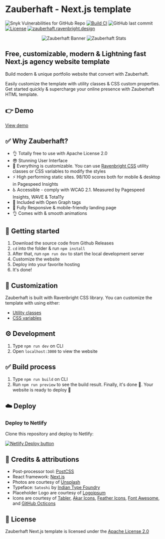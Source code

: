 # Zauberhaft - Next.js template

![Snyk Vulnerabilities for GitHub Repo](https://img.shields.io/snyk/vulnerabilities/github/ariqnrnns/zauberhaft-nextjs)
[![Build CI](https://github.com/ariqnrnns/zauberhaft-nextjs/actions/workflows/build.yml/badge.svg)](https://github.com/ariqnrnns/zauberhaft-nextjs/actions/workflows/build.yml)
![GitHub last commit](https://img.shields.io/github/last-commit/ariqnrnns/zauberhaft-nextjs)
[![License](https://img.shields.io/badge/License-Apache%202.0-blue.svg)](https://opensource.org/licenses/Apache-2.0)
[![zauberhaft.ravenbright.design](https://img.shields.io/website-up-down-green-red/http/shields.io.svg)](https://zauberhaft.ravenbright.design)

<p align="center">
<img src="https://raw.githubusercontent.com/ariqnrnns/zauberhaft-nextjs/main/Zauberhaft-banner.jpg" alt="Zauberhaft Banner">

<img src="https://raw.githubusercontent.com/ariqnrnns/zauberhaft-nextjs/main/Zauberhaft-nextjs-stats.jpg" alt="Zauberhaft Stats">
</p>

## Free, customizable, modern & Lightning fast Next.js agency website template

Build modern & unique portfolio website that convert with	Zauberhaft.

Easily customize the template with utility classes & CSS custom properties. Get started quickly & supercharge your online presence with Zauberhaft HTML template.

## 👉 Demo

[View demo](https://zauberhaft.ravenbright.design)

## ✅ Why Zauberhaft?

- 👌 Totally free to use with Apache License 2.0
- 😎 Stunning User Interface
- 🎨 Everything is customizable. You can use [Ravenbright CSS](https://ravenbrightcss.com) utility classes or CSS variables to modify the styles
- ⚡ High performing static sites. 98/100 scores both for mobile & desktop in Pagespeed Insights
- ♿ Accessible - comply with WCAG 2.1. Measured by Pagespeed Insights, WAVE & Tota11y
- 📰 Included with Open Graph tags
- 📱 Fully Responsive & mobile-friendly landing page
- 👌 Comes with & smooth animations

## 🚀 Getting started

1. Download the source code from Github Releases
2. `cd` into the folder & run `npm install`
3. After that, run `npm run dev` to start the local development server
4. Customize the website
5. Deploy into your favorite hosting
6. It's done!

## 🎨 Customization

Zauberhaft is built with Ravenbright CSS library. You can customize the template with using either:

- [Utility classes](https://ravenbrightcss.com/docs/utilities/background)
- [CSS variables](https://ravenbrightcss.com/docs/customize/cssvariables)

## ⚙️ Development

1. Type `npm run dev` on CLI
2. Open `localhost:3000` to view the website

## ✅ Build process

1. Type `npm run build` on CLI
2. Run `npm run preview` to see the build result. Finally, it's done 🎉. Your website is ready to deploy 🚀

## ☁️ Deploy

### Deploy to Netlify

Clone this repository and deploy to Netlify:

[![Netlify Deploy button](https://www.netlify.com/img/deploy/button.svg)](https://app.netlify.com/start/deploy?repository=https://github.com/ariqnrnns/zauberhaft-nextjs)


## 🤝 Credits & attributions

- Post-processor tool: [PostCSS](https://postcss.org)
- React framework: [Next.js](https://nextjs.org)
- Photos are courtesy of [Unsplash](https://unsplash.com)
- Typeface: `Satoshi` by [Indian Type Foundry](https://www.fontshare.com/fonts/satoshi)
- Placeholder Logo are courtesy of [Logoipsum](https://logoipsum.com)
- Icons are courtesy of [Tabler](https://tabler-icons.io/), [Akar Icons](akaricons.com/), [Feather Icons](https://feathericons.com/), [Font Awesome](https://fontawesome.com/), and [GitHub Octicons](https://octicons.github.com/)

## 📝 License

Zauberhaft Next.js template is licensed under the [Apache License 2.0](https://github.com/ariqnrnns/zauberhaft-nextjs/blob/main/LICENSE.md)
